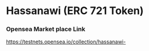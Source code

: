 # Hassanawi (ERC 721 Token)

### Opensea Market place Link
https://testnets.opensea.io/collection/hassanawi-
